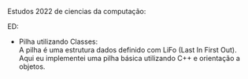 Estudos 2022 de ciencias da computação:

ED:
  - Pilha utilizando Classes:<br>
       A pilha é uma estrutura dados definido com LiFo (Last In First Out).<br>
       Aqui eu implementei uma pilha básica utilizando C++ e orientação a objetos.
